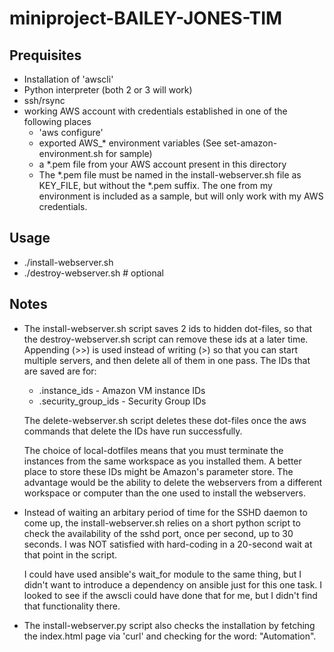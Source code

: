 # miniproject-BAILEY-JONES-TIM

## Prequisites
 * Installation of 'awscli'
 * Python interpreter (both 2 or 3 will work)
 * ssh/rsync 
 * working AWS account with credentials established in one of the following places
   * 'aws configure' 
   * exported AWS_* environment variables
     (See set-amazon-environment.sh for sample)
   * a *.pem file from your AWS account present in this directory
   * The *.pem file must be named in the install-webserver.sh file as KEY_FILE, 
     but without the *.pem suffix.  The one from my environment is included as a sample,
     but will only work with my AWS credentials.

## Usage
 *  ./install-webserver.sh
 *  ./destroy-webserver.sh  # optional

## Notes
 * The install-webserver.sh script saves 2 ids to hidden dot-files, so that the 
   destroy-webserver.sh script can remove these ids at a later time.
   Appending (>>) is used instead of writing (>) so that you can start multiple
   servers, and then delete all of them in one pass. The IDs that are saved are for:

    * .instance_ids - Amazon VM instance IDs
    * .security_group_ids - Security Group IDs

   The delete-webserver.sh script deletes these dot-files once the aws commands that
   delete the IDs have run successfully. 

   The choice of local-dotfiles means that you must terminate the instances from the same
   workspace as you installed them.  A better place to store these IDs might be Amazon's
   parameter store. The advantage would be the ability to delete the webservers from a different
   workspace or computer than the one used to install the webservers.

 * Instead of waiting an arbitary period of time for the SSHD daemon to come up,
   the install-webserver.sh relies on a short python script to check the availability of
   the sshd port, once per second, up to 30 seconds.  I was NOT satisfied with hard-coding
   in a 20-second wait at that point in the script.

   I could have used ansible's wait_for module to the same thing, but I didn't want to
   introduce a dependency on ansible just for this one task.  I looked to see if the awscli
   could have done that for me, but I didn't find that functionality there.

 * The install-webserver.py script also checks the installation by fetching the index.html
   page via 'curl' and checking for the word: "Automation".
